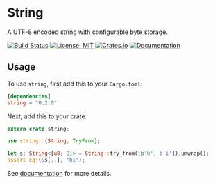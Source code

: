 # String

A UTF-8 encoded string with configurable byte storage.

[![Build Status](https://travis-ci.org/carllerche/string.svg?branch=master)](https://travis-ci.org/carllerche/string)
[![License: MIT](https://img.shields.io/badge/License-MIT-blue.svg)](https://opensource.org/licenses/MIT)
[![Crates.io](https://img.shields.io/crates/v/string.svg?maxAge=2592000)](https://crates.io/crates/string)
[![Documentation](https://docs.rs/string/badge.svg)](https://docs.rs/string/0.2.0/string/)

## Usage

To use `string`, first add this to your `Cargo.toml`:

```toml
[dependencies]
string = "0.2.0"
```

Next, add this to your crate:

```rust
extern crate string;

use string::{String, TryFrom};

let s: String<[u8; 2]> = String::try_from([b'h', b'i']).unwrap();
assert_eq!(&s[..], "hi");
```

See [documentation](https://docs.rs/string) for more details.
